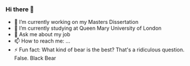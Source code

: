 ### Hi there 👋
- 🔭 I’m currently working on my Masters Dissertation
- 🌱 I’m currently studying at Queen Mary University of London
- 💬 Ask me about my job
- 📫 How to reach me: ...
- ⚡ Fun fact: What kind of bear is the best? That's a ridiculous question. False. Black Bear
<!--
**wasimekram/wasimekram** is a ✨ _special_ ✨ repository because its `README.md` (this file) appears on your GitHub profile.

Here are some ideas to get you started:

- 🔭 I’m currently working on ...
- 🌱 I’m currently learning ...
- 👯 I’m looking to collaborate on ...
- 🤔 I’m looking for help with ...
- 💬 Ask me about ...
- 📫 How to reach me: ...
- 😄 Pronouns: ...
- ⚡ Fun fact: ...
-->
